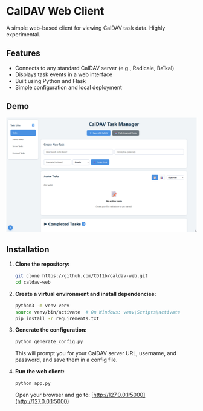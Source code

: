 # CalDAV Web Client

A simple web-based client for viewing CalDAV task data. Highly experimental.

## Features

* Connects to any standard CalDAV server (e.g., Radicale, Baïkal)
* Displays task events in a web interface
* Built using Python and Flask
* Simple configuration and local deployment

## Demo

![demo](resources/demo.gif)

## Installation

1. **Clone the repository:**

   ```bash
   git clone https://github.com/CD11b/caldav-web.git
   cd caldav-web
   ```

2. **Create a virtual environment and install dependencies:**

   ```bash
   python3 -m venv venv
   source venv/bin/activate  # On Windows: venv\Scripts\activate
   pip install -r requirements.txt
   ```

3. **Generate the configuration:**

   ```bash
   python generate_config.py
   ```

   This will prompt you for your CalDAV server URL, username, and password, and save them in a config file.

4. **Run the web client:**

   ```bash
   python app.py
   ```

   Open your browser and go to: [http://127.0.0.1:5000](http://127.0.0.1:5000)
